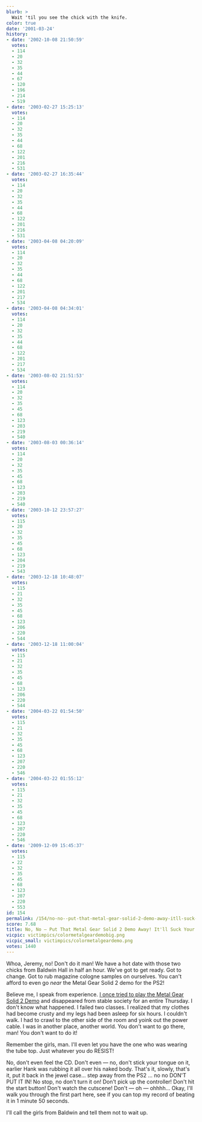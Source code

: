 ```yaml
---
blurb: >
  Wait 'til you see the chick with the knife.
color: true
date: '2001-03-24'
history:
- date: '2002-10-08 21:50:59'
  votes:
  - 114
  - 20
  - 32
  - 35
  - 44
  - 67
  - 120
  - 196
  - 214
  - 519
- date: '2003-02-27 15:25:13'
  votes:
  - 114
  - 20
  - 32
  - 35
  - 44
  - 68
  - 122
  - 201
  - 216
  - 531
- date: '2003-02-27 16:35:44'
  votes:
  - 114
  - 20
  - 32
  - 35
  - 44
  - 68
  - 122
  - 201
  - 216
  - 531
- date: '2003-04-08 04:20:09'
  votes:
  - 114
  - 20
  - 32
  - 35
  - 44
  - 68
  - 122
  - 201
  - 217
  - 534
- date: '2003-04-08 04:34:01'
  votes:
  - 114
  - 20
  - 32
  - 35
  - 44
  - 68
  - 122
  - 201
  - 217
  - 534
- date: '2003-08-02 21:51:53'
  votes:
  - 114
  - 20
  - 32
  - 35
  - 45
  - 68
  - 123
  - 203
  - 219
  - 540
- date: '2003-08-03 00:36:14'
  votes:
  - 114
  - 20
  - 32
  - 35
  - 45
  - 68
  - 123
  - 203
  - 219
  - 540
- date: '2003-10-12 23:57:27'
  votes:
  - 115
  - 20
  - 32
  - 35
  - 45
  - 68
  - 123
  - 204
  - 219
  - 543
- date: '2003-12-18 10:48:07'
  votes:
  - 115
  - 21
  - 32
  - 35
  - 45
  - 68
  - 123
  - 206
  - 220
  - 544
- date: '2003-12-18 11:00:04'
  votes:
  - 115
  - 21
  - 32
  - 35
  - 45
  - 68
  - 123
  - 206
  - 220
  - 544
- date: '2004-03-22 01:54:50'
  votes:
  - 115
  - 21
  - 32
  - 35
  - 45
  - 68
  - 123
  - 207
  - 220
  - 546
- date: '2004-03-22 01:55:12'
  votes:
  - 115
  - 21
  - 32
  - 35
  - 45
  - 68
  - 123
  - 207
  - 220
  - 546
- date: '2009-12-09 15:45:37'
  votes:
  - 115
  - 22
  - 32
  - 35
  - 45
  - 68
  - 123
  - 207
  - 220
  - 553
id: 154
permalink: /154/no-no--put-that-metal-gear-solid-2-demo-away-itll-suck-your-soul/
score: 7.68
title: No, No — Put That Metal Gear Solid 2 Demo Away! It'll Suck Your Soul!
vicpic: victimpics/colormetalgeardemobig.png
vicpic_small: victimpics/colormetalgeardemo.png
votes: 1440
---
```


Whoa, Jeremy, no! Don't do it man! We have a hot date with those two
chicks from Baldwin Hall in half an hour. We've got to get ready. Got to
change. Got to rub magazine cologne samples on ourselves. You can't
afford to even go *near* the Metal Gear Solid 2 demo for the PS2!

Believe me, I speak from experience. [I once tried to play the Metal
Gear Solid 2 Demo](@/victim/146.md) and disappeared from stable
society for an entire Thursday. I don't know what happened. I failed two
classes. I realized that my clothes had become crusty and my legs had
been asleep for six hours. I couldn't walk. I had to crawl to the other
side of the room and yoink out the power cable. I was in another place,
another world. You don't want to go there, man! You don't want to do it!

Remember the girls, man. I'll even let you have the one who was wearing
the tube top. Just whatever you do RESIST!

No, don't even feel the CD. Don't even — no, don't stick your tongue on
it, earlier Hank was rubbing it all over his naked body. That's it,
slowly, that's it, put it back in the jewel case... step away from the
PS2 ... no no DON'T PUT IT IN! No stop, no don't turn it on! Don't pick
up the controller! Don't hit the start button! Don't watch the cutscene!
Don't — oh — ohhhh... Okay, I'll walk you through the first part here,
see if you can top my record of beating it in 1 minute 50 seconds.

I'll call the girls from Baldwin and tell them not to wait up.